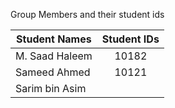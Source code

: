 Group Members and their student ids

| Student Names        | Student IDs   | 
| -------------------- |:-------------:|
| M. Saad Haleem       | 10182         | 
| Sameed Ahmed         | 10121         |   
| Sarim bin Asim       |               |    

